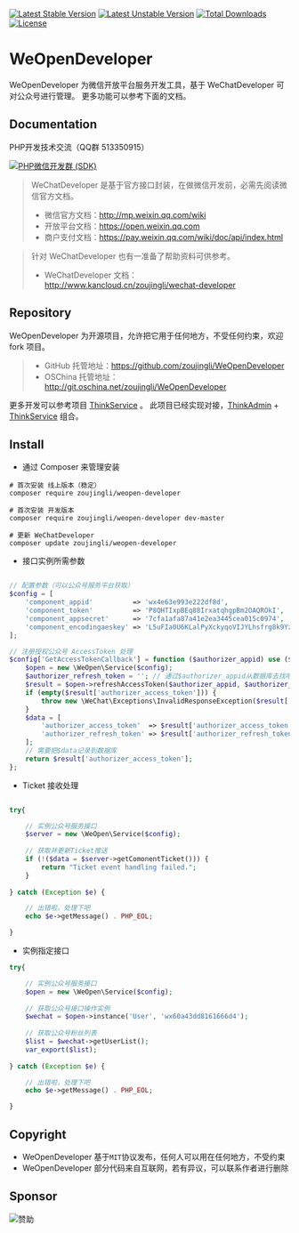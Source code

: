 [![Latest Stable Version](https://poser.pugx.org/zoujingli/weopen-developer/v/stable)](https://packagist.org/packages/zoujingli/weopen-developer) 
[![Latest Unstable Version](https://poser.pugx.org/zoujingli/weopen-developer/v/unstable)](https://packagist.org/packages/zoujingli/weopen-developer) 
[![Total Downloads](https://poser.pugx.org/zoujingli/weopen-developer/downloads)](https://packagist.org/packages/zoujingli/weopen-developer) 
[![License](https://poser.pugx.org/zoujingli/weopen-developer/license)](https://packagist.org/packages/zoujingli/weopen-developer)

# WeOpenDeveloper
WeOpenDeveloper 为微信开放平台服务开发工具，基于 WeChatDeveloper 可对公众号进行管理。
更多功能可以参考下面的文档。

Documentation
--
PHP开发技术交流（QQ群 513350915）

[![PHP微信开发群 (SDK)](http://pub.idqqimg.com/wpa/images/group.png)](http://shang.qq.com/wpa/qunwpa?idkey=ae25cf789dafbef62e50a980ffc31242f150bc61a61164458216dd98c411832a) 

> WeChatDeveloper 是基于官方接口封装，在做微信开发前，必需先阅读微信官方文档。
>* 微信官方文档：http://mp.weixin.qq.com/wiki
>* 开放平台文档：https://open.weixin.qq.com
>* 商户支付文档：https://pay.weixin.qq.com/wiki/doc/api/index.html

> 针对 WeChatDeveloper 也有一准备了帮助资料可供参考。
>* WeChatDeveloper 文档：http://www.kancloud.cn/zoujingli/wechat-developer

Repository
--
 WeOpenDeveloper 为开源项目，允许把它用于任何地方，不受任何约束，欢迎 fork 项目。
>* GitHub 托管地址：https://github.com/zoujingli/WeOpenDeveloper
>* OSChina 托管地址：http://git.oschina.net/zoujingli/WeOpenDeveloper

更多开发可以参考项目 [ThinkService](https://github.com/zoujingli/ThinkService) 。
此项目已经实现对接，[ThinkAdmin](https://github.com/zoujingli/ThinkAdmin) + [ThinkService](https://github.com/zoujingli/ThinkService) 组合。

Install
--
* 通过 Composer 来管理安装
```shell
# 首次安装 线上版本（稳定）
composer require zoujingli/weopen-developer

# 首次安装 开发版本 
composer require zoujingli/weopen-developer dev-master

# 更新 WeChatDeveloper
composer update zoujingli/weopen-developer
```

* 接口实例所需参数
```php

// 配置参数（可以公众号服务平台获取）
$config = [
    'component_appid'          => 'wx4e63e993e222df8d',
    'component_token'          => 'P8QHTIxpBEq88IrxatqhgpBm2OAQROkI',
    'component_appsecret'      => '7cfa1afa87a41e2ea3445cea015c0974',
    'component_encodingaeskey' => 'L5uFIa0U6KLalPyXckyqoVIJYLhsfrg8k9YzybZIHsx',
];

// 注册授权公众号 AccessToken 处理
$config['GetAccessTokenCallback'] = function ($authorizer_appid) use ($config) {
    $open = new \WeOpen\Service($config);
    $authorizer_refresh_token = ''; // 通过$authorizer_appid从数据库去找吧，在授权绑定的时候获取
    $result = $open->refreshAccessToken($authorizer_appid, $authorizer_refresh_token);
    if (empty($result['authorizer_access_token'])) {
        throw new \WeChat\Exceptions\InvalidResponseException($result['errmsg'], '0');
    }
    $data = [
        'authorizer_access_token'  => $result['authorizer_access_token'],
        'authorizer_refresh_token' => $result['authorizer_refresh_token'],
    ];
    // 需要把$data记录到数据库
    return $result['authorizer_access_token'];
};
```

* Ticket 接收处理
```php

try{

    // 实例公众号服务接口
    $server = new \WeOpen\Service($config);
    
    // 获取并更新Ticket推送
    if (!($data = $server->getComonentTicket())) {
        return "Ticket event handling failed.";
    }
    
} catch (Exception $e) {

    // 出错啦，处理下吧
    echo $e->getMessage() . PHP_EOL;

}
```

* 实例指定接口
```php
try{

    // 实例公众号服务接口
    $open = new \WeOpen\Service($config);
    
    // 获取公众号接口操作实例
    $wechat = $open->instance('User', 'wx60a43dd8161666d4');
    
    // 获取公众号粉丝列表
    $list = $wechat->getUserList();
    var_export($list);
    
} catch (Exception $e) {

    // 出错啦，处理下吧
    echo $e->getMessage() . PHP_EOL;

}

```

Copyright
--
* WeOpenDeveloper 基于`MIT`协议发布，任何人可以用在任何地方，不受约束
* WeOpenDeveloper 部分代码来自互联网，若有异议，可以联系作者进行删除


Sponsor
--
![赞助](http://static.thinkadmin.top/pay.png)

